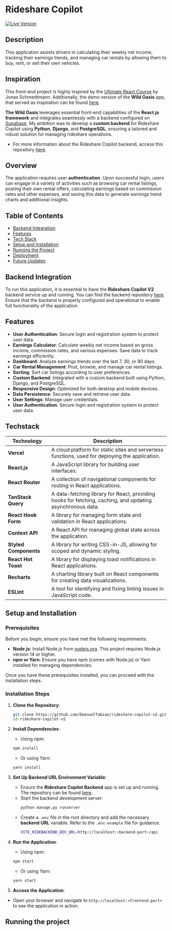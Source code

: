 # Rideshare Copilot

[![Live Version](https://img.shields.io/badge/Live%20Version-Click%20Here-brightgreen)](https://www.rideshare-copilot.eu/login)

## Description

This application assists drivers in calculating their weekly net income, tracking their earnings trends, and managing car rentals by allowing them to buy, rent, or sell their own vehicles.

## Inspiration

This front-end project is highly inspired by the [Ultimate React Course](https://www.udemy.com/course/the-ultimate-react-course/?couponCode=LETSLEARNNOW) by Jonas Schmedtmann. Additionally, the demo version of the **Wild Oasis** app, that served as inspiration can be found [here](https://the-wild-oasis.vercel.app/login).

**The Wild Oasis** leverages essential front-end capabilities of the **React.js framework** and integrates seamlessly with a backend configured on [Supabase](https://supabase.com/). My ambition was to develop a **custom backend** for Rideshare Copilot using **Python**, **Django**, and **PostgreSQL**, ensuring a tailored and robust solution for managing rideshare operations.

- For more information about the Rideshare Copilot backend, access this repository [here](https://github.com/EmanuelTabian/rideshare-copilot-backend).

## Overview

The application requires user **authentication**. Upon successful login, users can engage in a variety of activities such as browsing car rental listings, posting their own rental offers, calculating earnings based on commission rates and other expenses, and saving this data to generate earnings trend charts and additional insights.

## Table of Contents

- [Backend Integration](#backend-integration)
- [Features](#features)
- [Tech Stack](#tech-stack)
- [Setup and Installation](#setup-and-installation)
- [Running the Project](#running-the-project)
- [Deployment](#deployment)
- [Future Updates](#future-updates)

## Backend Integration

To run this application, it is essential to have the **Rideshare Copilot V2** backend service up and running. You can find the backend repository [here](https://github.com/EmanuelTabian/rideshare-copilot-backend). Ensure that the backend is properly configured and operational to enable full functionality of the application.

## Features

- **User Authentication**: Secure login and registration system to protect user data.
- **Earnings Calculator**: Calculate weekly net income based on gross income, commission rates, and various expenses. Save data to track earnings efficiently.
- **Dashboard**: Analyze earnings trends over the last 7, 30, or 90 days.
- **Car Rental Management**: Post, browse, and manage car rental listings.
- **Sorting**: Sort car listings according to user preferences.
- **Custom Backend**: Integrated with a custom backend built using Python, Django, and PostgreSQL.
- **Responsive Design**: Optimized for both desktop and mobile devices.
- **Data Persistence**: Securely save and retrieve user data.
- **User Settings**: Manage user credentials.
- **User Authentication**: Secure login and registration system to protect user data.

## Techstack

| Technology            | Description                                                                                               |
| --------------------- | --------------------------------------------------------------------------------------------------------- |
| **Vercel**            | A cloud platform for static sites and serverless functions, used for deploying the application.           |
| **React.js**          | A JavaScript library for building user interfaces.                                                        |
| **React Router**      | A collection of navigational components for routing in React applications.                                |
| **TanStack Query**    | A data-fetching library for React, providing hooks for fetching, caching, and updating asynchronous data. |
| **React Hook Form**   | A library for managing form state and validation in React applications.                                   |
| **Context API**       | A React API for managing global state across the application.                                             |
| **Styled Components** | A library for writing CSS-in-JS, allowing for scoped and dynamic styling.                                 |
| **React Hot Toast**   | A library for displaying toast notifications in React applications.                                       |
| **Recharts**          | A charting library built on React components for creating data visualizations.                            |
| **ESLint**            | A tool for identifying and fixing linting issues in JavaScript code.                                      |

## Setup and Installation

### Prerequisites

Before you begin, ensure you have met the following requirements:

- **Node.js**: Install Node.js from [nodejs.org](https://nodejs.org/). This project requires Node.js version 14 or higher.
- **npm or Yarn**: Ensure you have npm (comes with Node.js) or Yarn installed for managing dependencies.

Once you have these prerequisites installed, you can proceed with the installation steps.

### Installation Steps

1. **Clone the Repository**:

   ```bash
   git clone https://github.com/EmanuelTabian/rideshare-copilot-v2.git
   cd rideshare-copilot-v2
   ```

2. **Install Dependencies**:

   - Using npm:

   ```bash
   npm install
   ```

   - Or using Yarn:

   ```bash
   yarn install
   ```

3. **Set Up Backend URL Environment Variable**:

   - Ensure the **Rideshare Copilot Backend** app is set up and running. The repository can be found [here](https://github.com/EmanuelTabian/rideshare-copilot-backend).
   - Start the backend development server:
     ```bash
     python manage.py runserver
     ```
   - Create a `.env` file in the root directory and add the necessary **backend URL** variable. Refer to the `.env.example` file for guidance.
     ```bash
     VITE_RIDEBACKEND_DEV_URL=http://localhost:<backend-port>/api
     ```

4. **Run the Application**:

   - Using npm:

   ```bash
   npm start
   ```

   - Or using Yarn:

   ```bash
   yarn start
   ```

5. **Access the Application**:

- Open your browser and navigate to `http://localhost:<frontend-port>` to see the application in action.

## Running the project
